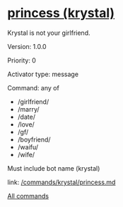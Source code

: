 # [princess (krystal)](/commands/krystal/princess.md)

Krystal is not your girlfriend.

Version: 1.0.0

Priority: 0

Activator type: message

Command: any of
- /girlfriend/
- /marry/
- /date/
- /love/
- /gf/
- /boyfriend/
- /waifu/
- /wife/

Must include bot name (krystal)

link: [/commands/krystal/princess.md](/commands/krystal/princess.md)



[All commands](/commands.md)